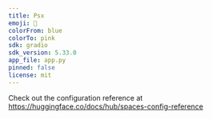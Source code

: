 ```yaml
---
title: Psx
emoji: 👀
colorFrom: blue
colorTo: pink
sdk: gradio
sdk_version: 5.33.0
app_file: app.py
pinned: false
license: mit
---
```


Check out the configuration reference at https://huggingface.co/docs/hub/spaces-config-reference